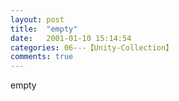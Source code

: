 ```yaml
---
layout: post
title:  "empty"
date:   2001-01-10 15:14:54
categories: 06---【Unity-Collection】
comments: true
---
```

empty
